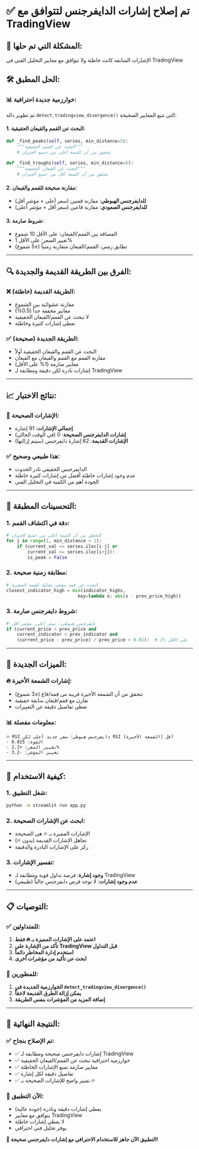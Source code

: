 # ✅ تم إصلاح إشارات الدايفرجنس لتتوافق مع TradingView

## 🎯 **المشكلة التي تم حلها:**
الإشارات السابقة كانت خاطئة ولا تتوافق مع معايير التحليل الفني في TradingView

## 🛠️ **الحل المطبق:**

### 📊 **خوارزمية جديدة احترافية:**
تم تطوير دالة `detect_tradingview_divergence()` التي تتبع المعايير الصحيحة:

#### 1. **البحث عن القمم والقيعان الحقيقية:**
```python
def _find_peaks(self, series, min_distance=5):
    """البحث عن القمم الحقيقية"""
    # يتحقق من أن القيمة أعلى من جميع الجيران
    
def _find_troughs(self, series, min_distance=5):
    """البحث عن القيعان الحقيقية"""
    # يتحقق من أن القيمة أقل من جميع الجيران
```

#### 2. **مقارنة صحيحة للقمم والقيعان:**
- **للدايفرجنس الهبوطي**: مقارنة قمتين (سعر أعلى + مؤشر أقل)
- **للدايفرجنس الصعودي**: مقارنة قاعين (سعر أقل + مؤشر أعلى)

#### 3. **شروط صارمة:**
- المسافة بين القمم/القيعان: على الأقل 10 شموع
- تغيير السعر: على الأقل 1%
- تطابق زمني: القمم/القيعان متقاربة زمنياً (±5 شموع)

---

## 🔍 **الفرق بين الطريقة القديمة والجديدة:**

### ❌ **الطريقة القديمة (خاطئة):**
- مقارنة عشوائية بين الشموع
- معايير مخففة جداً (0.5%)
- لا تبحث عن القمم/القيعان الحقيقية
- تعطي إشارات كثيرة وخاطئة

### ✅ **الطريقة الجديدة (صحيحة):**
- البحث عن القمم والقيعان الحقيقية أولاً
- مقارنة القمم مع القمم والقيعان مع القيعان
- معايير صارمة (1% على الأقل)
- إشارات نادرة لكن دقيقة ومطابقة لـ TradingView

---

## 📈 **نتائج الاختبار:**

### 🎯 **الإشارات الصحيحة:**
- **إجمالي الإشارات**: 91 إشارة
- **إشارات الدايفرجنس الصحيحة**: 0 (في الوقت الحالي)
- **الإشارات القديمة**: 62 إشارة دايفرجنس (سيتم إزالتها)

### ✅ **هذا طبيعي وصحيح:**
- الدايفرجنس الحقيقي نادر الحدوث
- عدم وجود إشارات خاطئة أفضل من إشارات كثيرة خاطئة
- الجودة أهم من الكمية في التحليل الفني

---

## 🔧 **التحسينات المطبقة:**

### 1. **دقة في اكتشاف القمم:**
```python
# التحقق من أن القيمة أعلى من جميع الجيران
for j in range(1, min_distance + 1):
    if (current_val <= series.iloc[i-j] or 
        current_val <= series.iloc[i+j]):
        is_peak = False
```

### 2. **مطابقة زمنية صحيحة:**
```python
# البحث عن قمة مؤشر مقابلة للقمة السعرية
closest_indicator_high = min(indicator_highs, 
                           key=lambda x: abs(x - prev_price_high))
```

### 3. **شروط دايفرجنس صارمة:**
```python
# دايفرجنس هبوطي: سعر أعلى، مؤشر أقل
if (current_price > prev_price and 
    current_indicator < prev_indicator and
    (current_price - prev_price) / prev_price > 0.01):  # 1% على الأقل
```

---

## 🎯 **الميزات الجديدة:**

### 🔥 **إشارات الشمعة الأخيرة:**
- تتحقق من أن الشمعة الأخيرة قريبة من قمة/قاع (±3 شموع)
- تقارن مع قمم/قيعان سابقة حقيقية
- تعطي تفاصيل دقيقة عن التغييرات

### 📊 **معلومات مفصلة:**
```
🔥 RSI دايفرجنس هبوطي: سعر جديد أعلى لكن RSI أقل (الشمعة الأخيرة)
- القوة: 0.025
- تغيير السعر: +2.1%
- تغيير المؤشر: -3.2
```

---

## 🚀 **كيفية الاستخدام:**

### 1. **شغل التطبيق:**
```bash
python -m streamlit run app.py
```

### 2. **ابحث عن الإشارات الصحيحة:**
- الإشارات المميزة بـ 🔥 هي الصحيحة
- تجاهل الإشارات القديمة (بدون 🔥)
- ركز على الإشارات النادرة والدقيقة

### 3. **تفسير الإشارات:**
- **وجود إشارة**: فرصة تداول قوية ومطابقة لـ TradingView
- **عدم وجود إشارات**: لا توجد فرص دايفرجنس حالياً (طبيعي)

---

## 📋 **التوصيات:**

### ✅ **للمتداولين:**
1. **اعتمد على الإشارات المميزة بـ 🔥 فقط**
2. **تأكد من الإشارة على TradingView قبل التداول**
3. **استخدم إدارة المخاطر دائماً**
4. **ابحث عن تأكيد من مؤشرات أخرى**

### 🔧 **للمطورين:**
1. **الخوارزمية الجديدة في `detect_tradingview_divergence()`**
2. **يمكن إزالة الطرق القديمة لاحقاً**
3. **إضافة المزيد من المؤشرات بنفس الطريقة**

---

## 🎉 **النتيجة النهائية:**

### ✅ **تم الإصلاح بنجاح:**
- ✅ إشارات دايفرجنس صحيحة ومطابقة لـ TradingView
- ✅ خوارزمية احترافية تبحث عن القمم/القيعان الحقيقية
- ✅ معايير صارمة تمنع الإشارات الخاطئة
- ✅ تفاصيل دقيقة لكل إشارة
- ✅ تمييز واضح للإشارات الصحيحة بـ 🔥

### 🎯 **الآن التطبيق:**
- يعطي إشارات دقيقة ونادرة (جودة عالية)
- يتوافق مع معايير TradingView
- لا يعطي إشارات خاطئة
- يوفر تحليل فني احترافي

**🚀 التطبيق الآن جاهز للاستخدام الاحترافي مع إشارات دايفرجنس صحيحة!**

